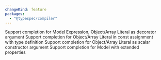 ```yaml
---
changeKind: feature
packages:
  - "@typespec/compiler"
---
```


Support completion for Model Expression, Object/Array Literal as decorator argument
Support completion for Object/Array Literal in const assignment with type definition
Support completion for Object/Array Literal as scalar constructor argument
Support completion for Model with extended properties
